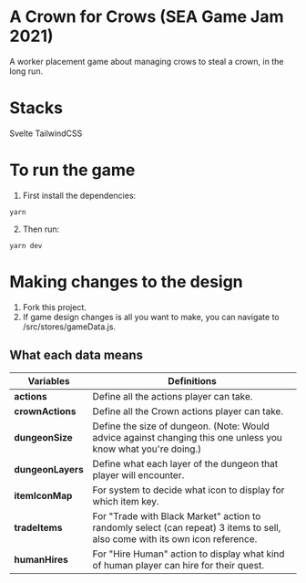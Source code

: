 # A Crown for Crows (SEA Game Jam 2021)

A worker placement game about managing crows to steal a crown, in the long run.

# Stacks

Svelte
TailwindCSS

# To run the game

1. First install the dependencies:

```yarn```

2. Then run:

```yarn dev```

# Making changes to the design

1. Fork this project.
2. If game design changes is all you want to make, you can navigate to /src/stores/gameData.js.

## What each data means

| Variables | Definitions |
|---|---|
| **actions** | Define all the actions player can take. |
| **crownActions** | Define all the Crown actions player can take. |
| **dungeonSize** | Define the size of dungeon. (Note: Would advice against changing this one unless you know what you're doing.) |
| **dungeonLayers** | Define what each layer of the dungeon that player will encounter. |
| **itemIconMap** | For system to decide what icon to display for which item key. |
| **tradeItems** | For "Trade with Black Market" action to randomly select (can repeat) 3 items to sell, also come with its own icon reference. |
| **humanHires** | For "Hire Human" action to display what kind of human player can hire for their quest. |